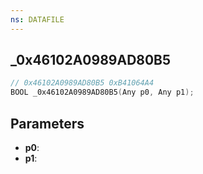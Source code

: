 ```yaml
---
ns: DATAFILE
---
```

## _0x46102A0989AD80B5

```c
// 0x46102A0989AD80B5 0xB41064A4
BOOL _0x46102A0989AD80B5(Any p0, Any p1);
```

## Parameters
* **p0**:
* **p1**:
